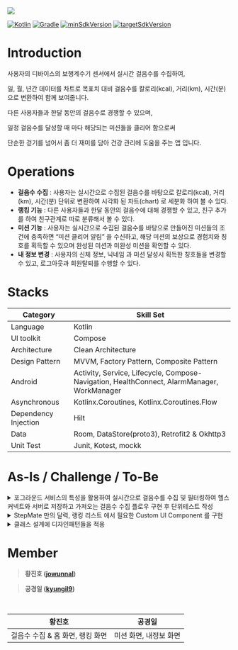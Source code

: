 <a href="https://play.google.com/store/apps/details?id=com.stepmate.app">
	<img src="https://img.shields.io/badge/PlayStore-v1.0.3-4285F4?style=for-the-badge&logo=googleplay&logoColor=white&link=https://play.google.com/store/apps/details?id=com.stepmate.app" />
</a>

<br/>

[![Kotlin](https://img.shields.io/badge/Kotlin-1.9.20-blue.svg)](https://kotlinlang.org)
[![Gradle](https://img.shields.io/badge/gradle-8.3.0-green.svg)](https://gradle.org/)
[![minSdkVersion](https://img.shields.io/badge/minSdkVersion-29-red)](https://developer.android.com/distribute/best-practices/develop/target-sdk)
[![targetSdkVersion](https://img.shields.io/badge/targetSdkVersion-34-orange)](https://developer.android.com/distribute/best-practices/develop/target-sdk)

# Introduction

사용자의 디바이스의 보행계수기 센서에서 실시간 걸음수를 수집하여,

일, 월, 년간 데이터를 차트로 목표치 대비 걸음수를 칼로리(kcal), 거리(km), 시간(분) 으로 변환하여 함께 보여줍니다.

다른 사용자들과 한달 동안의 걸음수로 경쟁할 수 있으며,

일정 걸음수를 달성할 때 마다 해당되는 미션들을 클리어 함으로써

단순한 걷기를 넘어서 좀 더 재미를 담아 건강 관리에 도움을 주는 앱 입니다.

# Operations

- **걸음수 수집** : 사용자는 실시간으로 수집된 걸음수를 바탕으로 칼로리(kcal), 거리(km), 시간(분) 단위로 변환하여 시각화 된 차트(chart) 로 세분화 하여 볼 수 있다.
- **랭킹 기능** : 다른 사용자들과 한달 동안의 걸음수에 대해 경쟁할 수 있고, 친구 추가를 하여 친구관계로 따로 분류해서 볼 수 있다.
- **미션 기능** : 사용자는 실시간으로 수집된 걸음수를 바탕으로 만들어진 미션들의 조건에 충족하면 “미션 클리어 알림” 을 수신하고, 해당 미션의 보상으로 경험치와 칭호를 획득할 수 있으며 완성된 미션과 미완성 미션을 확인할 수 있다.
- **내 정보 변경** : 사용자의 신체 정보, 닉네임 과 미션 달성시 획득한 칭호들을 변경할 수 있고, 로그아웃과 회원탈퇴를 수행할 수 있다.

# Stacks

| Category | Skill Set |
| ----- | ----- |
| Language | Kotlin |
| UI toolkit | Compose |
| Architecture | Clean Architecture |
| Design Pattern | MVVM, Factory Pattern, Composite Pattern |
| Android | Activity, Service, Lifecycle, Compose-Navigation, HealthConnect, AlarmManager, WorkManager |
| Asynchronous | Kotlinx.Coroutines, Kotlinx.Coroutines.Flow |
| Dependency Injection | Hilt |
| Data | Room, DataStore(proto3), Retrofit2 & Okhttp3 |
| Unit Test | Junit, Kotest, mockk |

# As-Is / Challenge / To-Be

<details>
<summary>포그라운드 서비스의 특성을 활용하여 실시간으로 걸음수를 수집 및 필터링하여 헬스커넥트와 서버로 저장하고 가져오는 걸음수 수집 플로우 구현 후 단위테스트 작성</summary>
<div markdown="1">

### As-Is
- 디바이스의 하드웨어 센서로 부터 걸음수를 수집해야 한다.
- 수집된 걸음수를 기반으로 년/월/일 간 걸음수를 차트(막대 그래프)로 볼 수 있어야 한다.
- 백그라운드에서 실시간으로 수집되어야 하고, 도즈모드에도 동작해야 한다.
- 걸음수 수집 플로우에 대해 검증을 위한 단위 테스트 작성이 필요하다.

### Challenge
- **걸음수 데이터**
  - **데이터 출처**
    - 안드로이드에서 걸음수를 수집하는 방법은 걸음수 감지 센서와 걸음수 측정기 센서를 이용할 수 있습니다.
    - 걸음수 감지 센서는 걸음이 발생할 때 마다 1의 값을 콜백 받는데, 이보다 측정기 센서의 값이 더 정확하여 측정기 센서값을 이용하였습니다.
  - **데이터 관리**
    - 걸음수 데이터는 필요한 형태(년/월/일 등)로 가공되어야 하기 때문에 이러한 다양한 API 를 제공하는 Health Connect 에 저장하여 관리하였습니다.
- **걸음수 수집**
  - 걸음수는 **백그라운드에서 실시간으로 수집** 되어야 하고, **도즈모드**에도 동작해야만 합니다.
  - 또한, 오늘 얼마만큼을 걸었는지를 실시간으로 보여주기 위해 **Foreground Service** 에서 수집하고 **Notification#setOngoing(true)** 로 보여주도록 구현 하였습니다.
  - 걸음수는 사용성 측면에서 보았을 때, 횡단보도에서 신호를 기다린 후 다음 횡단보도 까지 보행을 쉬지 않고 유지합니다.
  - 따라서, 코루틴을 활용한 타이머를 이용하여 1분 동안 걸음이 발생하지 않았다면, 현재 까지 쌓인 "**분할 걸음수**" 를 헬스커넥트에 저장합니다.
  - 걸음이 계속 발생한다면, 반복적으로 타이머의 시간을 1분으로 설정합니다.
- **걸음수 수집 플로우**
  - 기본적으로 다음 공식으로 오늘의 걸음수를 계산할 수 있습니다.
    - **오늘의 걸음수 = 걸음수 측정기 센서값 - 어제 걸음수 + 재부팅 전 걸음수**
  - 걸음수 수집 플로우에서 중요한 시나리오는 다음 3가지 입니다.
    - "분할 걸음수" 가 저장되지 않은 상태에서 **Foreground Service** 가 프로세스에 의해 종료 후 재시작 되었을 경우
      - DataStore 로 걸음이 발생할 때 마다 **오늘 걸음수**를 저장합니다.
      - **Foreground Service** 가 프로세스에 의해 종료 후 재시작 되었다면 **onStartCommand(Intent) 의 intent 가 null** 입니다
      - 이 때 **헬스커넥트**에 저장된 오늘 걸음수와 **DataStore** 에 저장된 오늘 걸음수를 비교하여 **차이만큼 헬스커넥트에 저장**해 줍니다.
      - 분할 걸음수?
        - 헬스커넥트에 데이터를 저장할 때 걸음수 측정기 센서에서 1걸음이 발생할 때 마다 저장한다면, **너무 많은 양의 데이터가 나눠진 형태**로 저장될 것 입니다.
        - 예) 10시 0분 0초 : 1걸음, 10시 0분 1초 : 1걸음, 10시 0분 2초 : 1걸음 의 형태로 1년의 데이터가 쌓였다면, **특정 기준으로 합계하여 가져오기에 성능이 좋지 않을 것** 입니다.
        - 또한, 사용자 관점에서 바라봤을 때, **횡단보도를 기다리는 동안 걷지 않는 점**을 이용하여, 이 시점을 걸음수 분할 기준으로 이용하였습니다.
        - 이를 토대로 걸음수 측정기 센서에서 걸음이 발생할 때 마다 더한뒤, **코루틴을 활용한 1분 타이머를 이용하여 쌓인 분할 걸음수**를 저장하도록 구현하였습니다.
    - 하루가 지났을 때
      - 자정이 되면 정시에 동작해야 하므로 **AlarmManager#setAlarmClock** 을 이용하였고, 쌓여진 "분할 걸음수" 를 헬스커넥트에 저장하고, **어제 걸음수** 에 **걸음수 측정기 센서값** 을 저장합니다.
      - 바뀌어진 값들로 오늘 걸음수를 계산하면 0 이 됩니다.
    - 디바이스가 재부팅 되었을 때
      - 디바이스가 재부팅 되면, **걸음수 측정기 센서**의 값은 0 이 됩니다.
      - 만약 앱이 설치된 상태에서 디바이스가 재부팅 되었다면, 재부팅 전 까지의 **오늘 걸음수** 를 **재부팅 전 걸음수** 로 저장하고 이를 **오늘 걸음수** 계산에 이용합니다.
      - 재부팅을 하지 않았다면, 기본적으로 **재부팅 전 걸음수** 는 0 이 됩니다.
- 알고리즘 검증을 위해 [단위테스트](https://github.com/step-Mate/Android/blob/main/feature/home/src/test/java/com/stepmate/home/StepSensorViewModelTest.kt)를 Kotlin 기반 라이브러리인 **Kotest** 와 **mockk** 를 이용하여 작성하였습니다.

### To-Be
- 안드로이드에서 백그라운드 작업에 대한 제한을 강화하면서 Notification 이라는 UI 가 제공되는 Foreground Service 의 이용을 권고하는 업데이트 방향에 대해 알게 되었습니다.
- 앱의 핵심 기능에는 UX를 위해 정확한 검증을 하는 단위테스트 코드 작성이 필수적이어야 한다고 느꼈습니다.
- 실제로 사용한다는 관점으로 바라보고 문제를 해결해야 한다는 관점이 생기게 되었습니다.

</div>
</details>

<details>
<summary>StepMate 만의 달력, 랭킹 리스트 에서 필요한 Custom UI Component 를 구현</summary>
<div markdown="1">

### As-Is

- [랭킹 리스트](https://github.com/step-Mate/Android/tree/main/feature/ranking) 의 중첩 스크롤 요구사항

  - 상단바가 가려질 때 까지 스크롤이 먼저 소비됩니다.
  - 상단바가 모두 가려졌다면, 랭킹리스트의 LazyList 가 스크롤을 소비합니다.
  - 랭킹리스트의 끝에 도달했다면, 랭킹 정보를 더 가져오기 위한 스크롤을 소비합니다.

- [랭킹 리스트](https://github.com/step-Mate/Android/tree/main/feature/ranking) UI Component 요구사항

  - 첫 아이템이 보여지지 않을 때, 스크롤바와 맨위로 이동하기 버튼이 노출됩니다.
  - 스크롤바를 드래그시 해당 위치의 아이템이 있는 곳으로 스크롤 됩니다.
  - 맨위로 이동하기 버튼을 누르면, 랭킹리스트의 첫 아이템으로 스크롤 됩니다.
  - 3초 동안 스크롤이 일어나지 않는다면, 맨위로 이동하기 버튼이 보이지 않습니다.

- [달력](https://github.com/step-Mate/Android/tree/main/feature/home) 화면의 요구사항

  - 년/월/일 단위로 선택할 수 있습니다. 헬스 커넥트 정책에 따라, 권한을 승인 받은 시점으로 부터 30일 전 ~ 오늘까지의 달력을 표시합니다.
    - 연도 선택 달력은 선택 가능한 년도 들을 달력에 버튼으로 표시합니다.
    - 월 선택 달력은 선택 가능한 월 이내의 숫자를 달력에 버튼으로 표시합니다.
    - 일 선택 달력은 해당 월의 일간 달력을 표시합니다.
      - 일간 달력의 기본 형태는 6주 만큼을 표기합니다.
      - 이번달의 일자 범위를 벗어나는 요소들은 "저번달의 마지막 주" 또는 "다음달의 첫주" 일자로 표기합니다.
  - 선택된 년/월/일 단위의 걸음수와 걸음수에 대한 칼로리, 시간을 차트 형태로 노출합니다.
    - 연도 선택시, 해당 연도의 1개월 단위의 정보를 차트에 노출합니다.
    - 월 선택시, 해당 월의 1일 단위의 정보를 차트에 노출합니다.
    - 일 선택시, 해당 일의 24시간 단위의 정보를 차트에 노출합니다.

### Challenge

- **중첩 스크롤**
  - **NestedScrollConnection** 인터페이스를 구현하는 클래스를 만들고, **Modifier#nestedScroll** 의 인자로 넣어 구현하였습니다.
  - 랭킹 리스트의 계층구조에서 **가장 먼저 스크롤을 소비할 수 있는 요소는 LazyList** 입니다.
  - 하지만 [상단바가 있는 레이아웃](https://github.com/step-Mate/Android/blob/main/design/src/main/kotlin/com/stepmate/design/component/systembarhiding/SystemBarHiding.kt)이 **가장 먼저 스크롤을 소비**해야 하므로 **NestedScrollConnection#onPreScroll** 을 이용하여 스크롤을 소비하였습니다.
  - 이후, LazyList 의 첫아이템에 위치하여 **스크롤이 더이상 발생하지 않을 때** 상단바가 다시 보이도록 하기 위해 **NestedScrollConnection#onPostScroll** 을 이용하여 상단바가 나타나는 스크롤을 소비하였습니다.
  - **랭킹리스트의 끝에서 스크롤이 발생하면** LazyList 에서 소비되지 않은 스크롤이 발생하게 되고, LazyList 를 감싸는 레이아웃에서 **NestedScrollConnection#onPostScroll** 로 **랭킹 정보를 더 가져오기 위한 스크롤**을 소비하였습니다.
- [스크롤바](https://github.com/step-Mate/Android/blob/main/design/src/main/kotlin/com/stepmate/design/component/lazyList/VerticalScrollBar.kt)
  - LazyList 의 **item view size** 에 **item 개수**를 **곱하여** 스크롤 바의 위치를 계산하였습니다.
  - 스크롤 바의 Modifier#pointerInput 으로 발생한 **드래그의 양**에서 **item view size 로 나누어** 해당 위치의 **아이템 index**를 구하고 **LazyListState#scrollToItem(index)** 로 이동하도록 구현하였습니다.
- **맨위로 이동하기 버튼**
  - 맨위로 이동하기 버튼을 클릭하면 LazyListState#animateScrollToItem(0) 을 이용하여 첫 아이템으로 스크롤 하였습니다.
  - [코루틴을 활용한 타이머](https://github.com/step-Mate/Android/blob/main/design/src/main/kotlin/com/stepmate/design/component/lazyList/TimeScheduler.kt) 클래스를 이용하여 3초동안 스크롤이 일어나지 않을 때 **Modifier#alpha** 의 인자로 animate 상태값을 조절하여 보이지 않도록 구현하였습니다.
- **달력 화면**
  - 데이터
    - 6주 * 7일 의 달력은 1..42 의 숫자 배열로 구성하고, java.time.zonedDataTime 을 이용하여 날짜를 계산하였습니다.
    - 일간 달력의 계산에는 3가지 요소가 필요합니다.
      - **"이번달 1일의 요일에 대한 dayOfWeek"(일요일 ~ 토요일 에 대해 0~6)**
      - **이번달 말일**
      - **저번달 말일**

    - **첫주**에는 (숫자 배열의 값 + ("저번달 말일" - "이번달 1일의 요일의 dayOfWeek")) 으로 계산합니다.
      - 예) 8월 1일이 목요일(4), 7월의 말일이 31 일 때, (1 + (31 - 4)) = 28, (2 + (31 - 4)) = 29, (3 + (31 - 4)) = 30, (4 + (31 - 4)) = 31 ...
    - **이번달 일자**는 (숫자 배열의 값 - "이번달 1일의 요일에 대한 dayOfWeek") 으로 계산합니다.
      - 예) (5 - 4) = 1, (6 - 4) = 2, (7 - 4) = 3
    - **이번달 말일 이후**는 (숫자 배열의 값 - ("이번달 말일" + "이번달 1일의 요일에 대한 dayOfWeek")) 으로 계산합니다.
      - 예) 8월의 말일이 31 일 때, (36 - (31 + 4)) = 1, (37 - (31 + 4)) = 2, (38 - (31 + 4)) = 3, (39 - (31 + 4)) = 4 ...
  - 달력화면을 만들기 위해 **Layout()** 컴포저블 함수를 이용하여 **view의 크기 측정**과 **위치를 결정**시켜 구현하였습니다.

### To-Be

- Compose 의 **Layout 단계를 구현**하여 **Custom UI Component 를 만들수 있는 방법**을 알게 되었습니다.
- **사용자 상호작용**이 **view tree 계층구조**에서 **어떤 방식으로 수행**되는지 알게 되었습니다.

</div>
</details>

<details>
<summary>클래스 설계에 디자인패턴들을 적용</summary>
<div markdown="1">

### As-Is

- 헬스 케어 데이터
  - StepMate 에서 제공하는 헬스케어 데이터는 걸음수 와 걸음수를 기반으로 계산된 칼로리와 시간 이다.
  - 추후 심박수, 혈당량 과 같은 다른 헬스 케어 데이터도 추가할 예정이다.
  - SOLID 원칙중 OCP(개방-폐쇄 원칙)에 따라 지원하는 헬스케어 데이터가 늘어나도 기존의 공통 UI Component 와 비즈니스 로직은 그대로 재사용 될 수 있어야 한다.
  - 이를 위해 SOLID 원칙중 LSP(리스코프 치환 원칙) 의 근거인 객체지향 프로그래밍의 다형성에 따라 클래스 설계는 상속과 구현의 관계를 갖도록 해야 하며, SOLID 원칙중 DIP(의존성 역전 원칙)에 따라 UI Component 와 비즈니스 로직에서의 참조는 상위수준을 의존해야 한다.
  - 위의 조건을 만족시키기 위해 [HealthCare](https://github.com/step-Mate/Android/blob/develop/feature/home/src/main/kotlin/com/stepmate/home/screen/home/state/HealthCare.kt) 를 의존하도록 구현했지만 구체적(걸음수, 심박수 등) 클래스들은 객체의 생성에 필요한 생성 로직의 복잡도가 커지는 문제가 발생
- 미션 데이터
  - 처음에는 미션정보가 (걸음수:50) 또는 (칼로리:100) 과 같이 하나의 미션을 제공하려 했지만,
  - 추후, (걸음수:100 & 칼로리:200) 과 같이 여러개의 미션이 합쳐진 하나의 미션을 제공해야하는 요구사항이 발생

### Challenge

- 헬스 케어 정보 클래스 설계에 [Factory Pattern](https://github.com/step-Mate/Android/blob/develop/feature/home/src/main/kotlin/com/stepmate/home/screen/home/state/Step.kt) 적용하였습니다.
  - 모든 구체적 클래스([걸음수](https://github.com/step-Mate/Android/blob/develop/feature/home/src/main/kotlin/com/stepmate/home/screen/home/state/Step.kt) , [심박수](https://github.com/step-Mate/Android/blob/develop/feature/home/src/main/kotlin/com/stepmate/home/screen/home/state/HeartRate.kt))들의 **생성에 필요한 정보가 다르고**
  - 생성의 **전후처리의 로직이 모두 달라서** 복잡도가 커졌기 때문에 생성 로직을 **팩토리 패턴**으로 분리하여 해결하였습니다.
- 미션 정보 클래스 설계에 [Composite Pattern](https://github.com/step-Mate/Android/tree/develop/domain/src/main/kotlin/com/stepmate/domain/model/mission) 적용하였습니다.
  - 각각의 하나의 미션들과 미션들이 합쳐진 복합 미션 모두가 동등하게 **하나의 미션으로 취급**되어야 하기 때문에 **컴포지트 패턴**을 적용하여 해결하였습니다.

### To-Be

- **SOLID 원칙**과 **OOP**, 그리고 구체적 상황에서 이를 실현하는 하나의 방법론인 **디자인 패턴**들을 학습하며 **클래스 설계에 관한 지식을 늘리고 견해를 쌓게**되었습니다.
- 제가 제일 좋아하는 원칙은 **OCP** 입니다. 
  - 사용자가 직접 다루는 애플리케이션 개발에서 가장 큰 비용은 **인적비용**이고
  - 이는 **시간** 과 직결된다고 생각합니다. 
  - OCP 원칙을 잘 따르도록 설계한다면, 기존의 핵심 비즈니스 로직이나 공통 UI Component 들을 **그대로 재사용**할 수 있기 때문에 코드 **유지보수에 드는 시간적 비용이 획기적으로 단축**될 수 있을 것이라 느꼈습니다.

</div>
</details>

# Member

> **황진호 ([jowunnal](https://github.com/jowunnal "github link"))** 

> **공경일 ([kyungil9](https://github.com/kyungil9 "github link"))** 

<br>

| 황진호 | 공경일 |
| ----- | ----- |
| 걸음수 수집 & 홈 화면, 랭킹 화면 | 미션 화면, 내정보 화면 |
